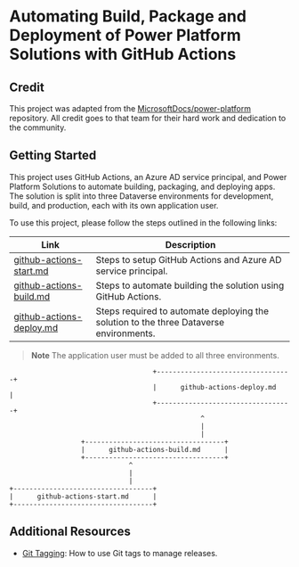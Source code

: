 # Automating Build, Package and Deployment of Power Platform Solutions with GitHub Actions

## Credit
This project was adapted from the [MicrosoftDocs/power-platform](https://github.com/MicrosoftDocs/power-platform/tree/main/power-platform/alm/tutorials) repository. All credit goes to that team for their hard work and dedication to the community.

## Getting Started
This project uses GitHub Actions, an Azure AD service principal, and Power Platform Solutions to automate building, packaging, and deploying apps. The solution is split into three Dataverse environments for development, build, and production, each with its own application user.

To use this project, please follow the steps outlined in the following links:

| Link                                          | Description                                                                                                                                                                                                 |
| --------------------------------------------- | ----------------------------------------------------------------------------------------------------------------------------------------------------------------------------------------------------------- |
| [github-actions-start.md](https://github.com/MicrosoftDocs/power-platform/blob/main/power-platform/alm/tutorials/github-actions-start.md)   | Steps to setup GitHub Actions and Azure AD service principal.                                                                                    |
| [github-actions-build.md](https://github.com/MicrosoftDocs/power-platform/blob/main/power-platform/alm/tutorials/github-actions-build.md)   | Steps to automate building the solution using GitHub Actions.                                                                                                              |
| [github-actions-deploy.md](https://github.com/MicrosoftDocs/power-platform/blob/main/power-platform/alm/tutorials/github-actions-deploy.md) | Steps required to automate deploying the solution to the three Dataverse environments.                                                                                              |

> **Note**
> The application user must be added to all three environments.

````
                                    +----------------------------------+
                                    |      github-actions-deploy.md    |
                                    +----------------------------------+
                                                ^
                                                |                        
                                                |               
                  +-----------------------------------+     
                  |      github-actions-build.md      |     
                  +-----------------------------------+
                              ^    
                              |                     
                              |               
+-----------------------------------+     
|      github-actions-start.md      |
+-----------------------------------+
````

## Additional Resources

- [Git Tagging](https://git-scm.com/book/en/v2/Git-Basics-Tagging): How to use Git tags to manage releases.

